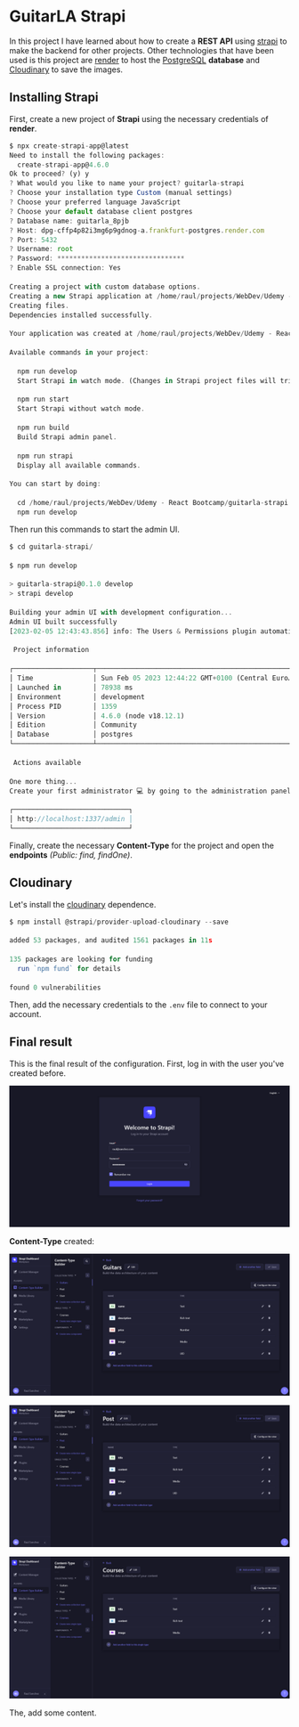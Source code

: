 # GuitarLA Strapi

In this project I have learned about how to create a **REST API** using [strapi](https://strapi.io/) to make the backend for other projects. Other technologies that have been used is this project are [render](https://render.com) to host the [PostgreSQL](https://www.postgresql.org/) **database** and [Cloudinary](https://cloudinary.com/) to save the images.

## Installing Strapi

First, create a new project of **Strapi** using the necessary credentials of **render**.

```js
$ npx create-strapi-app@latest
Need to install the following packages:
  create-strapi-app@4.6.0
Ok to proceed? (y) y
? What would you like to name your project? guitarla-strapi
? Choose your installation type Custom (manual settings)
? Choose your preferred language JavaScript
? Choose your default database client postgres
? Database name: guitarla_8pjb
? Host: dpg-cffp4p82i3mg6p9gdnog-a.frankfurt-postgres.render.com
? Port: 5432
? Username: root
? Password: ********************************
? Enable SSL connection: Yes

Creating a project with custom database options.
Creating a new Strapi application at /home/raul/projects/WebDev/Udemy - React Bootcamp/guitarla-strapi.
Creating files.
Dependencies installed successfully.

Your application was created at /home/raul/projects/WebDev/Udemy - React Bootcamp/guitarla-strapi.

Available commands in your project:

  npm run develop
  Start Strapi in watch mode. (Changes in Strapi project files will trigger a server restart)

  npm run start
  Start Strapi without watch mode.

  npm run build
  Build Strapi admin panel.

  npm run strapi
  Display all available commands.

You can start by doing:

  cd /home/raul/projects/WebDev/Udemy - React Bootcamp/guitarla-strapi
  npm run develop

```

Then run this commands to start the admin UI.

```js
$ cd guitarla-strapi/

$ npm run develop

> guitarla-strapi@0.1.0 develop
> strapi develop

Building your admin UI with development configuration...
Admin UI built successfully
[2023-02-05 12:43:43.856] info: The Users & Permissions plugin automatically generated a jwt secret and stored it in .env under the name JWT_SECRET.

 Project information

┌────────────────────┬──────────────────────────────────────────────────┐
│ Time               │ Sun Feb 05 2023 12:44:22 GMT+0100 (Central Euro… │
│ Launched in        │ 78938 ms                                         │
│ Environment        │ development                                      │
│ Process PID        │ 1359                                             │
│ Version            │ 4.6.0 (node v18.12.1)                            │
│ Edition            │ Community                                        │
│ Database           │ postgres                                         │
└────────────────────┴──────────────────────────────────────────────────┘

 Actions available

One more thing...
Create your first administrator 💻 by going to the administration panel at:

┌─────────────────────────────┐
│ http://localhost:1337/admin │
└─────────────────────────────┘
```

Finally, create the necessary **Content-Type** for the project and open the **endpoints** _(Public: find, findOne)_.

## Cloudinary

Let's install the [cloudinary](https://www.npmjs.com/package/@strapi/provider-upload-cloudinary) dependence.

```js
$ npm install @strapi/provider-upload-cloudinary --save

added 53 packages, and audited 1561 packages in 11s

135 packages are looking for funding
  run `npm fund` for details

found 0 vulnerabilities
```

Then, add the necessary credentials to the `.env` file to connect to your account.

## Final result

This is the final result of the configuration. First, log in with the user you've created before.

![Log In](assets/1.png)

**Content-Type** created:

![Guitars](assets/2.png)

![Posts](assets/3.png)

![Courses](assets/4.png)

The, add some content.